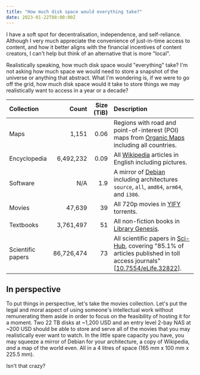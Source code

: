```yaml
---
title: "How much disk space would everything take?"
date: 2023-01-22T08:00:00Z
---
```


I have a soft spot for decentralisation, independence, and self-reliance. Although I very much appreciate the convenience of just-in-time access to content, and how it better aligns with the financial incentives of content creators, I can't help but think of an alternative that is more "local".

Realistically speaking, how much disk space would "everything" take? I'm not asking how much space we would need to store a snapshot of the universe or anything that abstract. What I'm wondering is, if we were to go off the grid, how much disk space would it take to store things we may realistically want to access in a year or a decade? 

| Collection | Count | Size (TiB) | Description |
|:---|---:|---:|:---|
| Maps | 1,151 | 0.06 | Regions with road and point-of-interest (POI) maps from [Organic Maps](https://organicmaps.app) including all countries. |
| Encyclopedia | 6,492,232 | 0.09 | All [Wikipedia](https://en.wikipedia.org/wiki/Wikipedia:About) articles in English including pictures. |
| Software | N/A | 1.9 | A mirror of [Debian](https://en.wikipedia.org/wiki/Debian) including architectures `source`, `all`, `amd64`, `arm64`, and `i386`. |
| Movies | 47,639 | 39 | All 720p movies in [YIFY](https://en.wikipedia.org/wiki/YIFY) torrents. |
| Textbooks | 3,761,497 | 51 | All non-fiction books in [Library Genesis](https://en.wikipedia.org/wiki/Library_Genesis). |
| Scientific papers | 86,726,474 | 73 | All scientific papers in [Sci-Hub](https://en.wikipedia.org/wiki/Sci-Hub), covering "85.1% of articles published in toll access journals" \[[10.7554/eLife.32822](https://doi.org/10.7554/eLife.32822)\]. | 

## In perspective
To put things in perspective, let's take the movies collection. Let's put the legal and moral aspect of using someone's intellectual work without remunerating them aside in order to focus on the feasibility of hosting it for a moment. Two 22 TB disks at ~1,200 USD and an entry level 2-bay NAS at ~200 USD should be able to store and serve all of the movies that you may realistically ever want to watch. In the little spare capacity you have, you may squeeze a mirror of Debian for your architecture, a copy of Wikipedia, _and_ a map of the world even. All in a 4 litres of space (165 mm x 100 mm x 225.5 mm).

Isn't that crazy?
